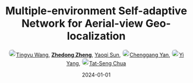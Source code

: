 ---
title: "Multiple-environment Self-adaptive Network for Aerial-view Geo-localization"
collection: publications
permalink: /publication/Multiple2024
date: 2024-01-01
doi: 
keywords: visual geo-localization, 
venue: 'Pattern Recognition'
paperurl: 'https://zdzheng.xyz/files/PR2024-Wang.pdf'
code: 'https://github.com/wtyhub/MuseNet'
author: '<a href="https://zdzheng.xyz/authors/Tingyu-Wang" class="author"> <img src= "https://zdzheng.xyz/files/tingyu-wang.jpeg" alt="tingyu-wang" style="border-radius: 50%; height:20px; width:20px">Tingyu Wang</a>, <strong><a href="https://zdzheng.xyz/authors/Zhedong-Zheng" class="author">Zhedong Zheng</a></strong>, <a href="https://zdzheng.xyz/authors/Yaoqi-Sun" class="author">Yaoqi Sun</a>, <a href="https://zdzheng.xyz/authors/Chenggang-Yan" class="author"> <img src= "https://zdzheng.xyz/files/chenggang-yan.jpg" alt="chenggang-yan" style="border-radius: 50%; height:20px; width:20px">Chenggang Yan</a>, <a href="https://zdzheng.xyz/authors/Yi-Yang" class="author"> <img src= "https://zdzheng.xyz/files/yi-yang.jpeg" alt="yi-yang" style="border-radius: 50%; height:20px; width:20px">Yi Yang</a>, <a href="https://zdzheng.xyz/authors/Tat-Seng-Chua" class="author"> <img src= "https://zdzheng.xyz/files/tat-seng-chua.jpeg" alt="tat-seng-chua" style="border-radius: 50%; height:20px; width:20px">Tat-Seng Chua</a>'
sqlauthor: '{"@type": "Person","name": "Tingyu Wang"}, {"@type": "Person","name": "Zhedong Zheng"}, {"@type": "Person","name": "Yaoqi Sun"}, {"@type": "Person","name": "Chenggang Yan"}, {"@type": "Person","name": "Yi Yang"}, {"@type": "Person","name": "Tat Seng Chua"}'
citation: ' Tingyu Wang,  Zhedong Zheng,  Yaoqi Sun,  Chenggang Yan,  Yi Yang,  Tat-Seng Chua, &quot;Multiple-environment Self-adaptive Network for Aerial-view Geo-localization.&quot; Pattern Recognition, 2024.'
pub_year: '2024'
bib: >
    @article{wang2024multiple,<br>author = "Wang, Tingyu and Zheng, Zhedong and Sun, Yaoqi and Yan, Chenggang and Yang, Yi and Chua, Tat-Seng",<br>title = "Multiple-environment Self-adaptive Network for Aerial-view Geo-localization",<br>journal = "Pattern Recognition",<br>url = "https://zdzheng.xyz/files/PR2024-Wang.pdf",<br>code = "https://github.com/wtyhub/MuseNet",<br>year = "2024"
    }

---